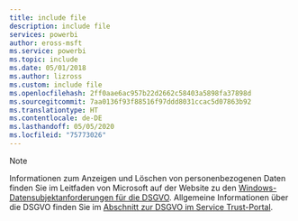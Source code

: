 ```yaml
---
title: include file
description: include file
services: powerbi
author: eross-msft
ms.service: powerbi
ms.topic: include
ms.date: 05/01/2018
ms.author: lizross
ms.custom: include file
ms.openlocfilehash: 2ff0aae6ac957b22d2662c58403a5898fa37898d
ms.sourcegitcommit: 7aa0136f93f88516f97ddd8031ccac5d07863b92
ms.translationtype: HT
ms.contentlocale: de-DE
ms.lasthandoff: 05/05/2020
ms.locfileid: "75773026"
---
```

>[!Note]
>Informationen zum Anzeigen und Löschen von personenbezogenen Daten finden Sie im Leitfaden von Microsoft auf der Website zu den [Windows-Datensubjektanforderungen für die DSGVO](/microsoft-365/compliance/manage-gdpr-data-subject-requests-with-the-dsr-case-tool). Allgemeine Informationen über die DSGVO finden Sie im [Abschnitt zur DSGVO im Service Trust-Portal](https://servicetrust.microsoft.com/ViewPage/GDPRGetStarted).
